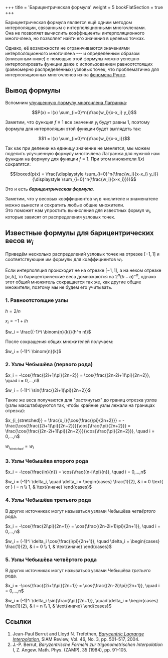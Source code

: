 +++
title = 'Барицентрическая формула'
weight = 5
bookFlatSection = true
+++

Барицентрическая формула является ещё одним методом интерполяции, связанным с интерполяционными многочленами.\
Она не позволяет вычислить коэффициенты интерполяционного многочлена, но позволяет найти его значения в целевых точках.

Однако, её возможности не ограничиваются значениями интерполяционного многочлена --- и определённым образом (описанным ниже) с помощью этой формулы можно успешно интерполировать функции даже с использованием равноотстоящих (равномерно распределённых) узловых точек, что проблематично для интерполяционных многочленов из-за [феномена Рунге](https://ru.wikipedia.org/wiki/Феномен_Рунге).

## Вывод формулы 

Вспомним [улучшенную формулу многочлена Лагранжа](../polynomials/imp_lagrange.md):

$$P(x) = l(x) \sum_{i=0}^n{\frac{w_i}{x-x_i} y_i}$$

Заметим, что функция $f \equiv 1$ все значения $y_i$ будут равны 1, поэтому формула для интерполяции этой функции будет выглядеть так:

$$1 = l(x) \sum_{i=0}^n{\frac{w_i}{x-x_i}}$$

Так как при делении на единицу значение не меняется, мы можем поделить улучшенную формулу многочлена Лагранжа для нужной нам функции на формулу для функции $f \equiv 1$. При этом множители $l(x)$ сократятся:

$$\boxed{p(x) = \frac{\displaystyle \sum_{i=0}^n{\frac{w_i}{x-x_i} y_i}}{\displaystyle \sum_{i=0}^n{\frac{w_i}{x-x_i}}}}$$

Это и есть ***барицентрическая формула***.

Заметим, что у весовых коэффициентов $w_i$ в числителе и знаменателе можно вынести и сократить любые общие множители.\
Это поможет нам упростить вычисления для известных формул $w_i$, которые зависят от распределения узловых точек.

## Известные формулы для барицентрических весов $w_i$

Приведём несколько распределений узловых точек на отрезке $[-1, 1]$ и соответствующие им формулы для коэффициентов $w_i$.

Если интерполяция происходит не на отрезке $[-1, 1]$, а на неком отрезке $[a, b]$, то барицентрические веса домножаются на $2^n(b-a)^{-n}$, однако этот общий множитель сокращается так же, как другие общие множители, поэтому мы не будем его учитывать.

### 1. Равноотстоящие узлы

$h = 2/n$

$x_i = -1 + ih$

$w_i = \frac{(-1)^i \binom{n}{k}}{h^n n!}$

После сокращения общих множителей получаем:

$w_i = (-1)^i \binom{n}{k}$

### 2. Узлы Чебышёва (первого рода)

$x_i = -\cos{\frac{(2i+1)\pi}{2n+2}} = \cos{\frac{(2n-2i+1)\pi}{2n+2}}, \quad i = 0,...,n$

$w_i = (-1)^i \sin{\frac{(2i+1)\pi}{2n+2}}$

Такие же веса получаются для "растянутых" до границ отрезка узлов (узлы масштабируются так, чтобы крайние узлы лежали на границах отрезка):

$x_{i_{stretched}} = \frac{x_i}{\cos{\frac{\pi}{2n+2}}} = -
\frac{\cos{\frac{(2i+1)\pi}{2n+2}}}{\cos{\frac{\pi}{2n+2}}} = \frac{\cos{\frac{(2n-2i+1)\pi}{2n+2}}}{\cos{\frac{\pi}{2n+2}}}, \quad i = 0,...,n$

$w_{i_{stretched}} = w_i$

### 3. Узлы Чебышёва второго рода

$x_i = -\cos{\frac{in}{n}} = \cos{\frac{(n-i)\pi}{n}}, \quad i = 0,...,n$

$w_i = (-1)^i \delta_i, \quad \delta_i =
\begin{cases}
	\frac{1}{2}, & i = 0 \text{ or } i = n \\
	1, & \text{иначе}
\end{cases}$

### 4. Узлы Чебышёва третьего рода

В других источниках могут называться узлами Чебышёва *четвёртого* рода.

$x_i = -\cos{\frac{2i\pi}{2n+1}} = \cos{\frac{(2n-2i+1)\pi}{2n+1}}, \quad i = 0,...,n$

$w_i = (-1)^i \delta_i \cos{\frac{i\pi}{2n+1}}, \quad \delta_i =
\begin{cases}
	\frac{1}{2}, & i = 0 \\
	1, & \text{иначе}
\end{cases}$

### 5. Узлы Чебышёва четвёртого рода

В других источниках могут называться узлами Чебышёва *третьего* рода.

$x_i = -\cos{\frac{(2i+1)\pi}{2n+1}} = \cos{\frac{(2n-2i)\pi}{2n+1}}, \quad i = 0,...,n$

$w_i = (-1)^i \delta_i \sin{\frac{i\pi}{2n+1}}, \quad \delta_i =
\begin{cases}
	\frac{1}{2}, & i = n \\
	1, & \text{иначе}
\end{cases}$

## Ссылки

1. Jean-Paul Berrut and Lloyd N. Trefethen, [*Barycentric Lagrange Interpolation*](https://people.maths.ox.ac.uk/trefethen/barycentric.pdf), SIAM Review, Vol. 46, No. 3, pp. 501–517, 2004.
2. J.-P. Berrut, *Baryzentrische Formeln zur trigonometrischen Interpolation* I, Z. Angew. Math. Phys. (ZAMP), 35 (1984), pp. 91–105.
